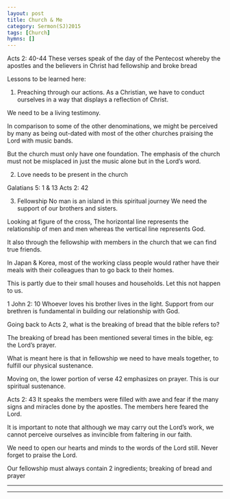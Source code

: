 ```yaml
---
layout: post
title: Church & Me
category: Sermon(SJ)2015
tags: [Church]
hymns: []
---
```


Acts 2: 40-44
These verses speak of the day of the Pentecost  whereby the apostles and the believers in Christ had fellowship and broke bread

Lessons to be learned here:
1)	Preaching through our actions.
As a Christian, we have to conduct ourselves in a way that displays a reflection of Christ.

We need to be a living testimony.

In comparison to some of the other denominations, we might be perceived by many as being out-dated with most of the other churches praising the Lord with music bands.

But the church must only have one foundation.
The emphasis of the church must not be misplaced in just the music alone but in the Lord’s word.

2)	Love needs to be present in the church

Galatians 5: 1 & 13
Acts 2: 42

3)	Fellowship
No man is an island in this spiritual journey
We need the support of our brothers and sisters.

Looking at figure of the cross,
The horizontal line represents the relationship of men and men whereas the vertical line represents God.

It also through the fellowship with members in the church that we can find true friends.

In Japan & Korea, most of the working class people would rather have their meals with their colleagues than to go back to their homes.

This is partly due to their small houses and households.
Let this not happen to us.

1 John 2: 10
Whoever loves his brother lives in the light.
Support from our brethren is fundamental in building our relationship with God.

Going back to Acts 2, what is the breaking of bread that the bible refers to?

The breaking of bread has been mentioned several times in the bible, eg: the Lord’s prayer.

What is meant here is that in fellowship we need to have meals together, to fulfill our physical sustenance.

Moving on, the lower portion of verse 42 emphasizes on prayer. This is our spiritual sustenance.

Acts 2: 43
It speaks the members were filled with awe and fear if the many signs and miracles done by the apostles.
The members here feared the Lord.

It is important to note that although we may carry out the Lord’s work, we cannot perceive ourselves as invincible from faltering in our faith.

We need to open our hearts and minds to the words of the Lord still. Never forget to praise the Lord.

Our fellowship must always contain 2 ingredients; breaking of bread and prayer


----
****

